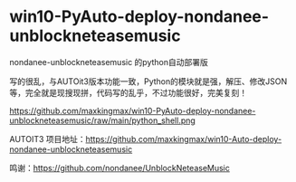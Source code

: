 # win10-PyAuto-deploy-nondanee-unblockneteasemusic
nondanee-unblockneteasemusic 的python自动部署版

写的很乱，与AUTOit3版本功能一致，Python的模块就是强，解压、修改JSON等，完全就是现搜现拼，代码写的乱乎，不过功能很好，完美复刻！

https://github.com/maxkingmax/win10-PyAuto-deploy-nondanee-unblockneteasemusic/raw/main/python_shell.png

AUTOIT3 项目地址：https://github.com/maxkingmax/win10-Auto-deploy-nondanee-unblockneteasemusic

鸣谢：https://github.com/nondanee/UnblockNeteaseMusic
